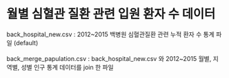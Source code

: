 # 월별 심혈관 질환 관련 입원 환자 수 데이터


back_hospital_new.csv :  2012\~2015 백병원 심혈관질환 관련 누적 환자 수 통계 파일 (default)
<br></br>
back_merge_papulation.csv :  back_hospital_new.csv 와  2012~2015 월별, 지역별, 성별 인구 통계 데이터를 join 한 파일
